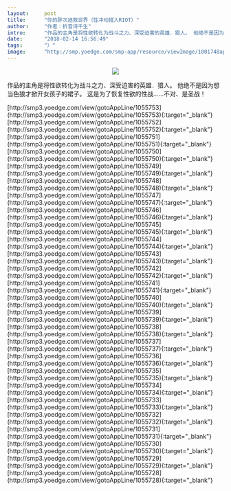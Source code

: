 ```yaml
---
layout:     post
title:      "你的胖次拯救世界（性冲动猎人RIOT）"
author:     "作者：折音诗千生"
intro:      "作品的主角是将性欲转化为战斗之力、深受迫害的英雄．猎人。 他绝不是因为想当色狼才掀开女孩子的裙子。 这是为了恢复性欲的性战……不对、是圣战！"
date:       "2018-02-14 16:56:49"
tags:       "）"
image:      "http://smp.yoedge.com/smp-app/resource/viewImage/1001748appline.png"
---
```

<div style="text-align: center">
<p><img src="http://smp.yoedge.com/smp-app/resource/viewImage/1001748appline.png"/></p>
</div>
<p class="post-meta">
<span>作品的主角是将性欲转化为战斗之力、深受迫害的英雄．猎人。 他绝不是因为想当色狼才掀开女孩子的裙子。 这是为了恢复性欲的性战……不对、是圣战！</span>
</p>
[http://smp3.yoedge.com/view/gotoAppLine/1055753](http://smp3.yoedge.com/view/gotoAppLine/1055753){:target="_blank"}
[http://smp3.yoedge.com/view/gotoAppLine/1055752](http://smp3.yoedge.com/view/gotoAppLine/1055752){:target="_blank"}
[http://smp3.yoedge.com/view/gotoAppLine/1055751](http://smp3.yoedge.com/view/gotoAppLine/1055751){:target="_blank"}
[http://smp3.yoedge.com/view/gotoAppLine/1055750](http://smp3.yoedge.com/view/gotoAppLine/1055750){:target="_blank"}
[http://smp3.yoedge.com/view/gotoAppLine/1055749](http://smp3.yoedge.com/view/gotoAppLine/1055749){:target="_blank"}
[http://smp3.yoedge.com/view/gotoAppLine/1055748](http://smp3.yoedge.com/view/gotoAppLine/1055748){:target="_blank"}
[http://smp3.yoedge.com/view/gotoAppLine/1055747](http://smp3.yoedge.com/view/gotoAppLine/1055747){:target="_blank"}
[http://smp3.yoedge.com/view/gotoAppLine/1055746](http://smp3.yoedge.com/view/gotoAppLine/1055746){:target="_blank"}
[http://smp3.yoedge.com/view/gotoAppLine/1055745](http://smp3.yoedge.com/view/gotoAppLine/1055745){:target="_blank"}
[http://smp3.yoedge.com/view/gotoAppLine/1055744](http://smp3.yoedge.com/view/gotoAppLine/1055744){:target="_blank"}
[http://smp3.yoedge.com/view/gotoAppLine/1055743](http://smp3.yoedge.com/view/gotoAppLine/1055743){:target="_blank"}
[http://smp3.yoedge.com/view/gotoAppLine/1055742](http://smp3.yoedge.com/view/gotoAppLine/1055742){:target="_blank"}
[http://smp3.yoedge.com/view/gotoAppLine/1055741](http://smp3.yoedge.com/view/gotoAppLine/1055741){:target="_blank"}
[http://smp3.yoedge.com/view/gotoAppLine/1055740](http://smp3.yoedge.com/view/gotoAppLine/1055740){:target="_blank"}
[http://smp3.yoedge.com/view/gotoAppLine/1055739](http://smp3.yoedge.com/view/gotoAppLine/1055739){:target="_blank"}
[http://smp3.yoedge.com/view/gotoAppLine/1055738](http://smp3.yoedge.com/view/gotoAppLine/1055738){:target="_blank"}
[http://smp3.yoedge.com/view/gotoAppLine/1055737](http://smp3.yoedge.com/view/gotoAppLine/1055737){:target="_blank"}
[http://smp3.yoedge.com/view/gotoAppLine/1055736](http://smp3.yoedge.com/view/gotoAppLine/1055736){:target="_blank"}
[http://smp3.yoedge.com/view/gotoAppLine/1055735](http://smp3.yoedge.com/view/gotoAppLine/1055735){:target="_blank"}
[http://smp3.yoedge.com/view/gotoAppLine/1055734](http://smp3.yoedge.com/view/gotoAppLine/1055734){:target="_blank"}
[http://smp3.yoedge.com/view/gotoAppLine/1055733](http://smp3.yoedge.com/view/gotoAppLine/1055733){:target="_blank"}
[http://smp3.yoedge.com/view/gotoAppLine/1055732](http://smp3.yoedge.com/view/gotoAppLine/1055732){:target="_blank"}
[http://smp3.yoedge.com/view/gotoAppLine/1055731](http://smp3.yoedge.com/view/gotoAppLine/1055731){:target="_blank"}
[http://smp3.yoedge.com/view/gotoAppLine/1055730](http://smp3.yoedge.com/view/gotoAppLine/1055730){:target="_blank"}
[http://smp3.yoedge.com/view/gotoAppLine/1055729](http://smp3.yoedge.com/view/gotoAppLine/1055729){:target="_blank"}
[http://smp3.yoedge.com/view/gotoAppLine/1055728](http://smp3.yoedge.com/view/gotoAppLine/1055728){:target="_blank"}


